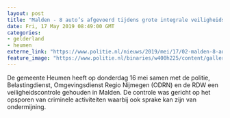 ```yaml
---
layout: post
title: "Malden - 8 auto’s afgevoerd tijdens grote integrale veiligheidscontrole in Malden"
date: Fri, 17 May 2019 08:49:00 GMT
categories: 
- gelderland 
- heumen 
externe_link: "https://www.politie.nl/nieuws/2019/mei/17/02-malden-8-auto%E2%80%99s-afgevoerd-tijdens-grote-integrale-veiligheidscontrole-in-malden.html"
feature_image: "https://www.politie.nl/binaries/w400h225/content/gallery/politie/nieuws/2019/mei/02-on/verkeerscontrole-kerkplein2.jpg"
---
```


De gemeente Heumen heeft op donderdag 16 mei samen met de politie, Belastingdienst, Omgevingsdienst Regio Nijmegen (ODRN) en de RDW een veiligheidscontrole gehouden in Malden. De controle was gericht op het opsporen van criminele activiteiten waarbij ook sprake kan zijn van ondermijning.
